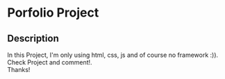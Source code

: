 # Porfolio Project
## Description
In this Project, I'm only using html, css, js and of course no framework :)).\
Check Project and comment!.\
Thanks!

